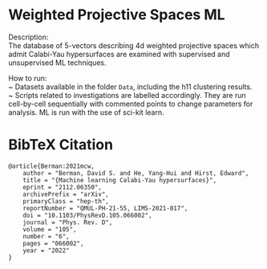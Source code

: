 # Weighted Projective Spaces ML
Description:  
The database of 5-vectors describing 4d weighted projective spaces which admit Calabi-Yau hypersurfaces are examined with supervised and unsupervised ML techniques.      
  
How to run:  
~ Datasets available in the folder `Data`, including the h11 clustering results.  
~ Scripts related to investigations are labelled accordingly. They are run cell-by-cell sequentially with commented points to change parameters for analysis. ML is run with the use of sci-kit learn.   

# BibTeX Citation
``` 
@article{Berman:2021mcw,
    author = "Berman, David S. and He, Yang-Hui and Hirst, Edward",
    title = "{Machine learning Calabi-Yau hypersurfaces}",
    eprint = "2112.06350",
    archivePrefix = "arXiv",
    primaryClass = "hep-th",
    reportNumber = "QMUL-PH-21-55, LIMS-2021-017",
    doi = "10.1103/PhysRevD.105.066002",
    journal = "Phys. Rev. D",
    volume = "105",
    number = "6",
    pages = "066002",
    year = "2022"
}
```
